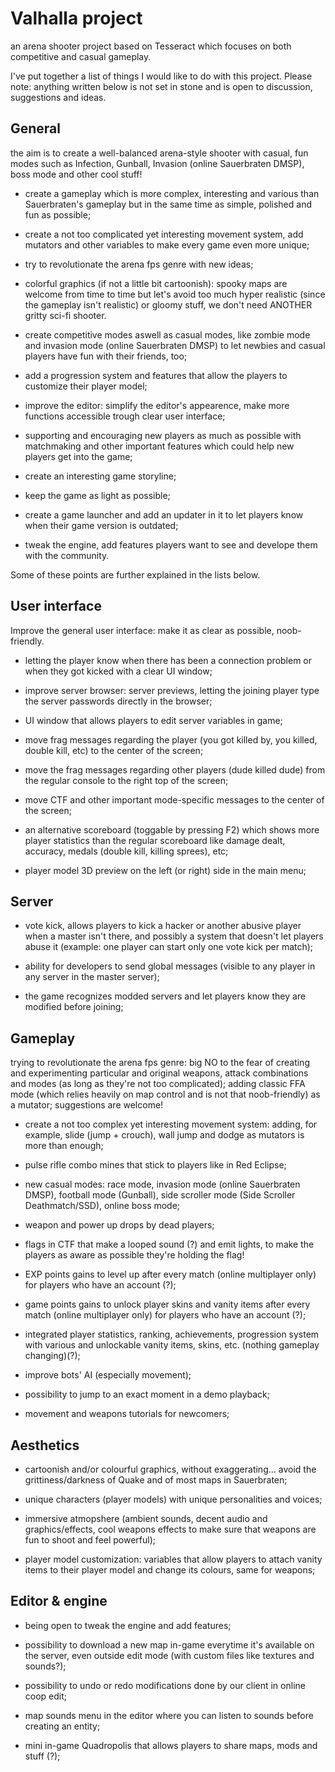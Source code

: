 # Valhalla project
an arena shooter project based on Tesseract which focuses on both competitive and casual gameplay.


I've put together a list of things I would like to do with this project.
Please note: anything written below is not set in stone and is open to discussion, suggestions and ideas.

## General

the aim is to create a well-balanced arena-style shooter with casual, fun modes such as Infection, Gunball, Invasion (online Sauerbraten DMSP), boss mode and other cool stuff!

- create a gameplay which is more complex, interesting and various than Sauerbraten's gameplay but in the same time as simple, polished and fun as possible;

- create a not too complicated yet interesting movement system, add mutators and other variables to make every game even more unique;

- try to revolutionate the arena fps genre with new ideas;

- colorful graphics (if not a little bit cartoonish): spooky maps are welcome from time to time but let's avoid too much hyper realistic (since the gameplay isn't realistic) or gloomy stuff, we don't need ANOTHER gritty sci-fi shooter.

- create competitive modes aswell as casual modes, like zombie mode and invasion mode (online Sauerbraten DMSP) to let newbies and casual players have fun with their friends, too;

- add a progression system and features that allow the players to customize their player model;

- improve the editor: simplify the editor's appearence, make more functions accessible trough clear user interface;

- supporting and encouraging new players as much as possible with matchmaking and other important features which could help new players get into the game;

- create an interesting game storyline;

- keep the game as light as possible;

- create a game launcher and add an updater in it to let players know when their game version is outdated;

- tweak the engine, add features players want to see and develope them with the community.


Some of these points are further explained in the lists below.

## User interface

Improve the general user interface: make it as clear as possible, noob-friendly.

- letting the player know when there has been a connection problem or when they got kicked with a clear UI window;

- improve server browser: server previews, letting the joining player type the server passwords directly in the browser;

- UI window that allows players to edit server variables in game;

- move frag messages regarding the player (you got killed by, you killed, double kill, etc) to the center of the screen;

- move the frag messages regarding other players (dude killed dude) from the regular console to the right top of the screen;

- move CTF and other important mode-specific messages to the center of the screen;

- an alternative scoreboard (toggable by pressing F2) which shows more player statistics than the regular scoreboard like damage dealt, accuracy, medals (double kill, killing sprees), etc;

- player model 3D preview on the left (or right) side in the main menu;

## Server

- vote kick, allows players to kick a hacker or another abusive player when a master isn't there, and possibly a system that doesn't let players abuse it (example: one player can start only one vote kick per match);

- ability for developers to send global messages (visible to any player in any server in the master server);

- the game recognizes modded servers and let players know they are modified before joining;

## Gameplay

trying to revolutionate the arena fps genre: big NO to the fear of creating and experimenting particular and original weapons, attack combinations and modes (as long as they're not too complicated); adding classic FFA mode (which relies heavily on map control and is not that noob-friendly) as a mutator; suggestions are welcome!

- create a not too complex yet interesting movement system: adding, for example, slide (jump + crouch), wall jump and dodge as mutators is more than enough;

- pulse rifle combo mines that stick to players like in Red Eclipse;

- new casual modes: race mode, invasion mode (online Sauerbraten DMSP), football mode (Gunball), side scroller mode (Side Scroller Deathmatch/SSD), online boss mode;

- weapon and power up drops by dead players;

- flags in CTF that make a looped sound (?) and emit lights, to make the players as aware as possible they're holding the flag!

- EXP points gains to level up after every match (online multiplayer only) for players who have an account (?);

- game points gains to unlock player skins and vanity items after every match (online multiplayer only) for players who have an account (?);

- integrated player statistics, ranking, achievements, progression system with various and unlockable vanity items, skins, etc. (nothing gameplay changing)(?);

- improve bots' AI (especially movement);

- possibility to jump to an exact moment in a demo playback;

- movement and weapons tutorials for newcomers;

## Aesthetics

- cartoonish and/or colourful graphics, without exaggerating... avoid the grittiness/darkness of Quake and of most maps in Sauerbraten;

- unique characters (player models) with unique personalities and voices;

- immersive atmopshere (ambient sounds, decent audio and graphics/effects, cool weapons effects to make sure that weapons are fun to shoot and feel powerful);

- player model customization: variables that allow players to attach vanity items to their player model and change its colours, same for weapons;

## Editor & engine

- being open to tweak the engine and add features;

- possibility to download a new map in-game everytime it's available on the server, even outside edit mode (with custom files like textures and sounds?);

- possibility to undo or redo modifications done by our client in online coop edit;

- map sounds menu in the editor where you can listen to sounds before creating an entity;

- mini in-game Quadropolis that allows players to share maps, mods and stuff (?);
